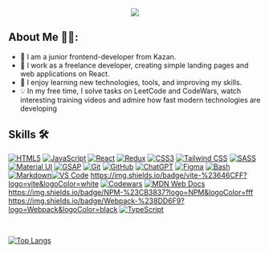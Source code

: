 <div id="header" align="center">
  <img src="https://media2.giphy.com/media/v1.Y2lkPTc5MGI3NjExbWNxYnA2M2o2M2g1ZGJwdjJrN2E5dGN2b3N5Zmd0cGxvb2xzZDNxaiZlcD12MV9pbnRlcm5hbF9naWZfYnlfaWQmY3Q9Zw/L1R1tvI9svkIWwpVYr/giphy.gif"/>
</div>

## About Me 👩‍💻:

- 🌇 I am a junior frontend-developer from Kazan.
- 🔭 I work as a freelance developer, creating simple landing pages and web applications on React.
- 🌱 I enjoy learning new technologies, tools, and improving my skills.
- 💡 In my free time, I solve tasks on LeetCode and CodeWars, watch interesting training videos and admire how fast modern technologies are developing

## Skills 🛠️
[![HTML5](https://img.shields.io/static/v1?label=&message=HTML5&color=E34F26&logo=html5&logoColor=FFFFFF)](https://html.spec.whatwg.org/)
[![JavaScript](https://img.shields.io/static/v1?label=&message=JavaScript&color=F7DF1E&logo=javascript&logoColor=000000)](https://developer.mozilla.org/en-US/docs/Web/JavaScript)
[![React](https://img.shields.io/static/v1?label=&message=React&color=61DAFB&logo=react&logoColor=FFFFFF)](https://react.dev/)
[![Redux](https://img.shields.io/badge/redux-%23764ABC?logo=redux)](https://redux.js.org/)
[![CSS3](https://img.shields.io/static/v1?label=&message=CSS3&color=1572B6&logo=css3&logoColor=FFFFFF)](https://developer.mozilla.org/en-US/docs/Web/CSS) 
[![Tailwind CSS](https://img.shields.io/static/v1?label=&message=TailwindCSS&color=06B6D4&logo=tailwindcss&logoColor=FFFFFF)](https://tailwindcss.com/) 
[![SASS](https://img.shields.io/static/v1?label=&message=SASS&color=CC6699&logo=sass&logoColor=FFFFFF)](https://sass-lang.com/) 
[![Material UI](https://img.shields.io/static/v1?label=&message=MUI&color=007FFF&logo=mui&logoColor=FFFFFF)](https://mui.com/) 
[![GSAP](https://img.shields.io/static/v1?label=&message=GSAP&color=88CE02&logo=greensock&logoColor=FFFFFF)](https://greensock.com/)
[![Git](https://img.shields.io/static/v1?label=&message=Git&color=F05032&logo=git&logoColor=FFFFFF)](https://git-scm.com/) 
[![GitHub](https://img.shields.io/static/v1?label=&message=GitHub&color=181717&logo=github&logoColor=FFFFFF)](https://github.com/)
[![ChatGPT](https://img.shields.io/static/v1?label=&message=ChatGPT&color=00A67E&logo=openai&logoColor=FFFFFF)](https://openai.com/) 
[![Figma](https://img.shields.io/static/v1?label=&message=Figma&color=F24E1E&logo=figma&logoColor=FFFFFF)](https://www.figma.com/) 
[![Bash](https://img.shields.io/static/v1?label=&message=Bash&color=4EAA25&logo=gnubash&logoColor=FFFFFF)](https://www.gnu.org/software/bash/) 
[![Markdown](https://img.shields.io/static/v1?label=&message=Markdown&color=000000&logo=markdown&logoColor=FFFFFF)](https://www.markdownguide.org/)[![VS Code](https://img.shields.io/static/v1?label=&message=VS%20Code&color=9013FE&logo=visualstudiocode&logoColor=FFFFFF)](https://code.visualstudio.com/) 
https://img.shields.io/badge/vite-%23646CFF?logo=vite&logoColor=white
[![Codewars](https://img.shields.io/badge/Codewars-%23B1361E?logo=Codewars&logoColor=black)](https://www.codewars.com/) 
[![MDN Web Docs](https://img.shields.io/badge/MDN%20Web%20Docs-%23000000?logo=MDN%20Web%20Docs&logoColor=fff)](https://developer.mozilla.org/ru/) 
https://img.shields.io/badge/NPM-%23CB3837?logo=NPM&logoColor=fff
https://img.shields.io/badge/Webpack-%238DD6F9?logo=Webpack&logoColor=black
[![TypeScript](https://img.shields.io/badge/TypeScript-%233178C6?logo=TypeScript&logoColor=fff)](https://www.typescriptlang.org/) 

  <br>

[![Top Langs](https://github-readme-stats.vercel.app/api/top-langs/?username=Deanisya&layout=compact&show_icons=true&theme=radical)](https://github.com/Deanisya/github-readme-stats)



